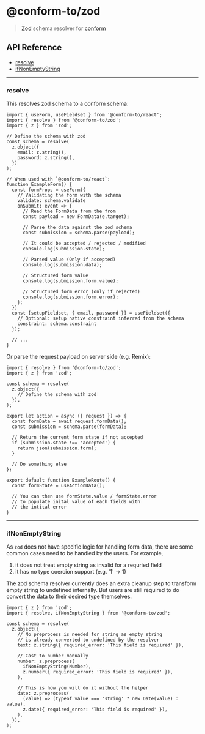 # @conform-to/zod

> [Zod](https://github.com/colinhacks/zod) schema resolver for [conform](https://github.com/edmundhung/conform)

<!-- aside -->

## API Reference

- [resolve](#resolve)
- [ifNonEmptyString](#ifNonEmptyString)
<!-- /aside -->

---

### resolve

This resolves zod schema to a conform schema:

```tsx
import { useForm, useFieldset } from '@conform-to/react';
import { resolve } from '@conform-to/zod';
import { z } from 'zod';

// Define the schema with zod
const schema = resolve(
  z.object({
    email: z.string(),
    password: z.string(),
  })
);

// When used with `@conform-to/react`:
function ExampleForm() {
  const formProps = useForm({
    // Validating the form with the schema
    validate: schema.validate
    onSubmit: event => {
      // Read the FormData from the from
      const payload = new FormData(e.target);

      // Parse the data against the zod schema
      const submission = schema.parse(payload);

      // It could be accepted / rejected / modified
      console.log(submission.state);

      // Parsed value (Only if accepted)
      console.log(submission.data);

      // Structured form value
      console.log(submission.form.value);

      // Structured form error (only if rejected)
      console.log(submission.form.error);
    };
  })
  const [setupFieldset, { email, password }] = useFieldset({
    // Optional: setup native constraint inferred from the schema
    constraint: schema.constraint
  });

  // ...
}
```

Or parse the request payload on server side (e.g. Remix):

```tsx
import { resolve } from '@conform-to/zod';
import { z } from 'zod';

const schema = resolve(
  z.object({
    // Define the schema with zod
  }),
);

export let action = async ({ request }) => {
  const formData = await request.formData();
  const submission = schema.parse(formData);

  // Return the current form state if not accepted
  if (submission.state !== 'accepted') {
    return json(submission.form);
  }

  // Do something else
};

export default function ExampleRoute() {
  const formState = useActionData();

  // You can then use formState.value / formState.error
  // to populate inital value of each fields with
  // the intital error
}
```

---

### ifNonEmptyString

As `zod` does not have specific logic for handling form data, there are some common cases need to be handled by the users. For example,

1. it does not treat empty string as invalid for a requried field
2. it has no type coercion support (e.g. '1' -> 1)

The zod schema resolver currently does an extra cleanup step to transform empty string to undefined internally. But users are still required to do convert the data to their desired type themselves.

```tsx
import { z } from 'zod';
import { resolve, ifNonEmptyString } from '@conform-to/zod';

const schema = resolve(
  z.object({
    // No preprocess is needed for string as empty string
    // is already converted to undefined by the resolver
    text: z.string({ required_error: 'This field is required' }),

    // Cast to number manually
    number: z.preprocess(
      ifNonEmptyString(Number),
      z.number({ required_error: 'This field is required' }),
    ),

    // This is how you will do it without the helper
    date: z.preprocess(
      (value) => (typeof value === 'string' ? new Date(value) : value),
      z.date({ required_error: 'This field is required' }),
    ),
  }),
);
```
